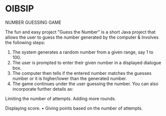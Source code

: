 # OIBSIP
NUMBER GUESSING GAME

The fun and easy project "Guess the Number" is a short Java project that allows the user to guess the number generated by the computer & Involves the following steps: 
1. The system generates a random number from a given range, say 1 to 100.
2. The user is prompted to enter their given number in a displayed dialogue box.
3. The computer then tells if the entered number matches the guesses number or it is higher/lower than the generated number.
4. The game continues under the user guessing the number. You can also incorporate further details as:

Limiting the number of attempts. Adding more rounds.

Displaying score. 
• Giving points based on the number of attempts. 
